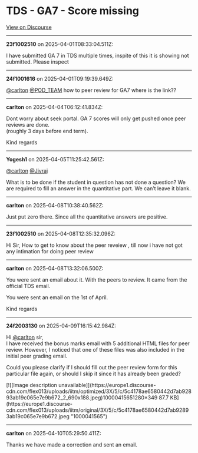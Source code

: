 # TDS - GA7 - Score missing

[View on Discourse](https://discourse.onlinedegree.iitm.ac.in/t/tds-ga7-score-missing/171500)

---
**23f1002510** on 2025-04-01T08:33:04.511Z:

I have submitted GA 7 in TDS multiple times, inspite of this it is showing not
submitted. Please inspect



---
**24f1001616** on 2025-04-01T09:19:39.649Z:

[@carlton](/u/carlton) [@POD_TEAM](/u/pod_team) how to peer review for GA7
where is the link??



---
**carlton** on 2025-04-04T06:12:41.834Z:

Dont worry about seek portal. GA 7 scores will only get pushed once peer
reviews are done.  
(roughly 3 days before end term).

Kind regards



---
**Yogesh1** on 2025-04-05T11:25:42.561Z:

[@carlton](/u/carlton) [@Jivraj](/u/jivraj)

What is to be done if the student in question has not done a question? We are
required to fill an answer in the quantitative part. We can’t leave it blank.



---
**carlton** on 2025-04-08T10:38:40.562Z:

Just put zero there. Since all the quantitative answers are positive.



---
**23f1002510** on 2025-04-08T12:35:32.096Z:

Hi Sir, How to get to know about the peer reveiew , till now i have not got
any intimation for doing peer review



---
**carlton** on 2025-04-08T13:32:06.500Z:

You were sent an email about it. With the peers to review. It came from the
official TDS email.

You were sent an email on the 1st of April.

Kind regards



---
**24f2003130** on 2025-04-09T16:15:42.984Z:

Hi [@carlton](/u/carlton) sir,  
I have received the bonus marks email with 5 additional HTML files for peer
review. However, I noticed that one of these files was also included in the
initial peer grading email.

Could you please clarify if I should fill out the peer review form for this
particular file again, or should I skip it since it has already been graded?

[![[Image description unavailable]](https://europe1.discourse-
cdn.com/flex013/uploads/iitm/optimized/3X/5/c/5c4178ae6580442d7ab92893ab19c065e7e9b672_2_690x188.jpeg)10000415651280×349
87.7 KB](https://europe1.discourse-
cdn.com/flex013/uploads/iitm/original/3X/5/c/5c4178ae6580442d7ab92893ab19c065e7e9b672.jpeg
"1000041565")



---
**carlton** on 2025-04-10T05:29:50.411Z:

Thanks we have made a correction and sent an email.



